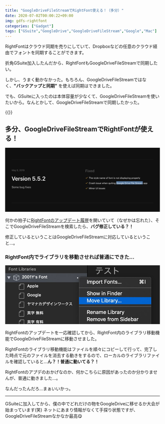 ```yaml
---
title: "GoogleDriveFileStreamでRightFont使える！（多分）"
date: 2020-07-02T00:00:22+09:00
img: gdfs-rightfont
categories: ["Gadget"]
tags: ["GSuite","GoogleDrive","GoogleDriveFileStream","Google","Mac"]
---
```


RightFontはクラウド同期を売りにしていて、Dropboxなどの任意のクラウド経由でフォントを同期することができます。

折角GSuite加入したんだから、RightFontもGoogleDriveFileStreamで同期したい。

しかし、うまく動かなかった。もちろん、GoogleDriveFileStreamではなく、**"バックアップと同期"** を使えば同期はできました。

でも、GSuiteに入ったのは本体容量が少なくて、GoogleDriveFileStreamを使いたいから。なんとかして、GoogleDriveFileStreamで同期したかった。

{{<ad>}}

## 多分、GoogleDriveFileStreamでRightFontが使える！

![](../../../images/gdfs-rightfont-1.jpg)

何かの拍子に[RightFontのアップデート履歴](https%3A%2F%2Frightfontapp.com%2Fupdates%23%3A~%3Atext%3DGoogle%20Drive%20File%20Stream%20app)を開いていて（なぜかは忘れた）、そこでGoogleDriveFileStreamを検索したら、**バグ修正している？！**

修正しているということはGoogleDriveFileStreamに対応しているということ...。

### RightFont内でライブラリを移動させれば普通にできた...

![](../../../images/gdfs-rightfont-2.jpg)

RightFontのアップデートを一応確認してから、RightFont内のライブラリ移動機能でGoogleDriveFileStreamに移動させました。

RightFontのライブラリ移動機能はファイルを順々にコピーして行って、完了した時点で元のファイルを消去する動きをするので、ローカルのライブラリファイルを確認していると...**ん？！普通に動いてる？！**

RightFontのアプデのおかげなのか、何かこちらに原因があったのか分かりませんが、普通に動きました...。

なんだったんだろ...まぁいいかっ。

***

GSuiteに加入してから、僕の中でどれだけの物をGoogleDriveに移せるか大会が始まっています(笑) ネットにあまり情報がなくて手探り状態ですが、GoogleDriveFileStreamなかなか最高😋